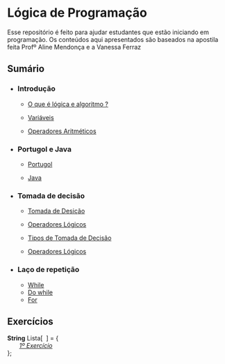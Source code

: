 # Lógica de Programação

Esse repositório é feito para ajudar estudantes que estão iniciando em programação. Os conteúdos aqui apresentados são baseados na apostila feita Profº Aline Mendonça e a Vanessa Ferraz  

## Sumário

* ### Introdução
    * [O que é lógica e algoritmo ?](aulas/1-introdução/1-Introdução.md)
    
    * [Variáveis](aulas/1-introdução/2-Variáveis.md)

    * [Operadores Aritméticos](aulas/1-introdução/3-Operadores_Aritméticos.md)

* ### Portugol e Java
    * [Portugol](aulas/2-Portugol_Java/1-Portugol.md)

    * [Java](aulas/2-Portugol_Java/2-Java.md)

* ### Tomada de decisão
    * [Tomada de Desição](aulas/3-Tomada_Decisão/1-tomada_desição.md)
    
    * [Operadores Lógicos](aulas/3-Tomada_Decisão/2-operadores-lógicos.md)
    
    * [Tipos de Tomada de Decisão](aulas/3-Tomada_Decisão/3-tipos_tomada_decisão.md)
    
    * [Operadores Lógicos](aulas/3-Tomada_Decisão/4-Operadores-lógicos.md)

* ### Laço de repetição
    * [While](4-Laço_Repetição/1-laço_repetição.md#Laço-de-repetição-com-teste-no-início)
    * [Do while]()
    * [For]()
## Exercícios 

__String__ Lista[&nbsp; ] = {  
&nbsp;&nbsp;&nbsp;&nbsp;&nbsp;&nbsp;&nbsp;_[1º Exercício](exercicios/Lista[0].md)_  
};
